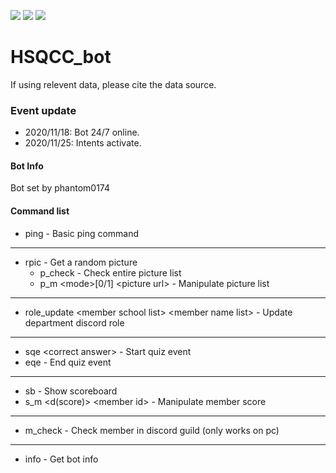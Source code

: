 ![](https://img.shields.io/uptimerobot/status/m786417212-72995a6e32a6e120933f8255)
![](https://img.shields.io/uptimerobot/ratio/7/m786417212-72995a6e32a6e120933f8255)
![](https://img.shields.io/uptimerobot/ratio/m786417212-72995a6e32a6e120933f8255)
# HSQCC_bot
If using relevent data, please cite the data source.

### Event update
- 2020/11/18: Bot 24/7 online.
- 2020/11/25: Intents activate.


#### Bot Info
Bot set by phantom0174

#### Command list
- ping - Basic ping command

---

- rpic - Get a random picture
    - p_check - Check entire picture list
    - p_m \<mode\>[0/1] \<picture url\> - Manipulate picture list

---

- role_update \<member school list\> \<member name list\> - Update department discord role

---

- sqe \<correct answer\> - Start quiz event
- eqe - End quiz event

---

- sb - Show scoreboard
- s_m \<d(score)\> \<member id\> - Manipulate member score

---

- m_check - Check member in discord guild (only works on pc)

---

- info - Get bot info
